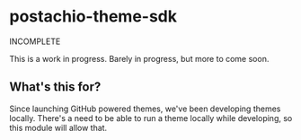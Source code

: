 postachio-theme-sdk
==================

INCOMPLETE

This is a work in progress. Barely in progress, but more to come soon.

## What's this for?

Since launching GitHub powered themes, we've been developing themes locally. There's a need to be able to run a theme locally while developing, so this module will allow that.